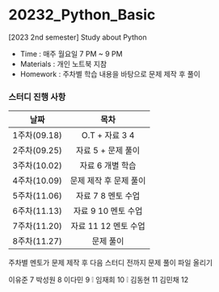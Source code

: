# 20232_Python_Basic

[2023 2nd semester] Study about Python

- Time : 매주 월요일 7 PM ~ 9 PM
- Materials : 개인 노트북 지참
- Homework : 주차별 학습 내용을 바탕으로 문제 제작 후 풀이
 
### 스터디 진행 사항
|날짜|목차|
|:--:|:--:|
|1주차(09.18)|O.T + 자료 3 4 |
|2주차(09.25)|자료 5 + 문제 풀이|
|3주차(10.02)|자료 6 개별 학습|
|4주차(10.09)|문제 제작 후 문제 풀이|
|5주차(11.06)|자료 7 8 멘토 수업|
|6주차(11.13)|자료 9 10 멘토 수업|
|7주차(11.20)|자료 11 12 멘토 수업|
|8주차(11.27)|문제 풀이|

주차별 멘토가 문제 제작 후 다음 스터디 전까지 문제 풀이 파일 올리기

이유준 7
박성원 8 
이다민 9
❕ 임재희 10
❕ 김동현 11
김민채 12 
